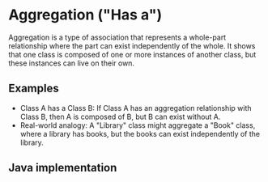 # Aggregation ("Has a")

Aggregation is a type of association that represents a whole-part relationship where the part can exist independently of the whole. 
It shows that one class is composed of one or more instances of another class, but these instances can live on their own.

## Examples

- Class A has a Class B: If Class A has an aggregation relationship with Class B, then A is composed of B, but B can exist without A.
- Real-world analogy: A "Library" class might aggregate a "Book" class, where a library has books, but the books can exist independently of the library.

## Java implementation

